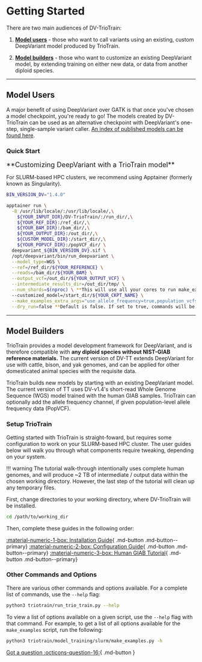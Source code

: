 # Getting Started

There are two main audiences of DV-TrioTrain:

1. **[Model users](#model-users)** - those who want to call variants using an existing, custom DeepVariant model produced by TrioTrain.

1. **[Model builders](#model-builders)** - those who want to customize an existing DeepVariant model, by extending training on either new data, or data from another diploid species.

---

## Model Users

A major benefit of using DeepVariant over GATK is that once you've chosen a model checkpoint, you're ready to go! The models created by DV-TrioTrain can be used as an alternative checkpoint with DeepVariant's one-step, single-sample variant caller. [An index of published models can be found here](../user-guide/existing_models.md).

### Quick Start

<font size= "4"> 
**Customizing DeepVariant with a TrioTrain model**
</font>

For SLURM-based HPC clusters, we recommend using Apptainer (formerly known as Singularity).

```bash
BIN_VERSION_DV="1.4.0"

apptainer run \
  -B /usr/lib/locale/:/usr/lib/locale/,\
    ${YOUR_INPUT_DIR}/DV-TrioTrain/:/run_dir/,\
    ${YOUR_REF_DIR}:/ref_dir/,\
    ${YOUR_BAM_DIR}:/bam_dir/,\
    ${YOUR_OUTPUT_DIR}:/out_dir/,\
    ${CUSTOM_MODEL_DIR}:/start_dir/,\
    ${YOUR_POPVCF_DIR}:/popVCF_dir/ \
  deepvariant_${BIN_VERSION_DV}.sif \
  /opt/deepvariant/bin/run_deepvariant \
  --model_type=WGS \
  --ref=/ref_dir/${YOUR_REFERENCE} \
  --reads=/bam_dir/${YOUR_BAM} \
  --output_vcf=/out_dir/${YOUR_OUTPUT_VCF} \
  --intermediate_results_dir=/out_dir/tmp/ \
  --num_shards=$(nproc) \ **This will use all your cores to run make_examples. Feel free to change.**
  --customized_model=/start_dir/${YOUR_CKPT_NAME} \
  --make_examples_extra_args="use_allele_frequency=true,population_vcfs=/popVCF_dir/${YOUR_POP_VCF}" \
  --dry_run=false **Default is false. If set to true, commands will be printed out but not executed.
```

---

## Model Builders

TrioTrain provides a model development framework for DeepVariant, and is therefore compatible with **any diploid species without NIST-GIAB reference materials.** The current version of DV-TT extends DeepVariant for use with cattle, bison, and yak genomes, and can be applied for other domesticated animal species with the requisite data.

TrioTrain builds new models by starting with an existing DeepVariant model. The current version of TT uses DV-v1.4's short-read Whole Genome Sequence (WGS) model trained with the human GIAB samples. TrioTrain can optionally add the allele frequency channel, if given population-level allele frequency data (PopVCF).

### Setup TrioTrain

Getting started with TrioTrain is straight-foward, but requires some configuration to work on your SLURM-based HPC cluster. The user guides below will walk you through what components require tweaking, depending on your system.

!!! warning
  The tutorial walk-through intentionally uses complete human genomes, and will produce ~2 TB of intermediate / output data within the chosen working directory. However, the last step of the tutorial will clean up any temporary files.

First, change directories to your working directory, where DV-TrioTrain will be installed.

```bash
cd /path/to/working_dir
```

Then, complete these guides in the following order:

[:material-numeric-1-box: Installation Guide](installation.md){ .md-button .md-button--primary}
[:material-numeric-2-box: Configuration Guide](configuration.md){ .md-button .md-button--primary}
[:material-numeric-3-box: Human GIAB Tutorial](walk-through.md){ .md-button .md-button--primary}

### Other Commands and Options

There are various other commands and options available. For a complete list of
commands, use the `--help` flag:

```bash
python3 triotrain/run_trio_train.py --help
```

To view a list of options available on a given script, use the `--help` flag with that command. For example, to get a list of all options available for the `make_examples` script, run the following:

```bash
python3 triotrain/model_training/slurm/make_examples.py -h
```

[Got a question :octicons-question-16:](../user-guide/get-help.md){ .md-button }
